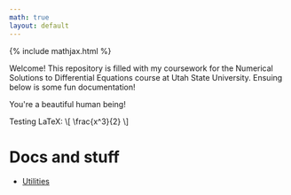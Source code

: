 ```yaml
---
math: true
layout: default
---
```


{% include mathjax.html %}

Welcome! This repository is filled with my coursework for the Numerical Solutions to Differential Equations course at Utah State University. Ensuing below is some fun documentation!

You're a beautiful human being!

Testing LaTeX:
\\[ \frac{x^3}{2} \\]

# Docs and stuff
* [Utilities](docs/utilities.md)
